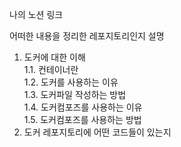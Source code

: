 나의 노션 링크  

어떠한 내용을 정리한 레포지토리인지 설명  

1. 도커에 대한 이해  
1.1. 컨테이너란  
1.2. 도커를 사용하는 이유  
1.3. 도커파일 작성하는 방법  
1.4. 도커컴포즈를 사용하는 이유  
1.5. 도커컴포즈를 사용하는 방법  
2. 도커 레포지토리에 어떤 코드들이 있는지